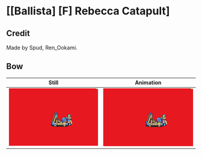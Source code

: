 # [\[Ballista\] \[F\] Rebecca Catapult]

## Credit

Made by Spud, Ren_Ookami.

## Bow

| Still | Animation |
| :---: | :-------: |
| ![Bow still](./Bow_000.png) | ![Bow animation](./Bow.gif) |
